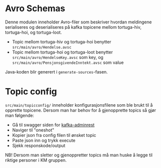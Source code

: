 Avro Schemas
============

Denne modulen inneholder Avro-filer som beskriver hvordan meldingene serialiseres og 
deserialiseres på kafka topicene mellom tortuga-hiv, tortuga-hoi, og tortuga-loot.

- Topic mellom tortuga-hiv og tortuga-hoi benytter `src/main/avro/Hendelse.avsc`
- Topic mellom tortuga-hoi og tortuga-loot benytter `src/main/avro/HendelseKey.avsc` som key, 
og `src/main/avro/PensjonsgivendeInntekt.avsc` som value

Java-koden blir generert i `generate-sources`-fasen.

Topic config
============

`src/main/topicconfig/` inneholder konfigurasjonsfilene som ble brukt til å opprette topicene.
Dersom man har behov for å gjenopprette topics så gjør man følgende:
- Gå til swagger siden for [kafka-adminrest](https://kafka-adminrest-q4.nais.preprod.local/api/v1/apidocs/index.html?url=swagger.json#/)
- Naviger til "oneshot"
- Kopier json fra config filen til ønsket topic
- Paste json inn og trykk execute
- Sjekk responskode/output

NB! Dersom man sletter og gjenoppretter topics må man huske å legge til riktige personer i KM gruppen.
